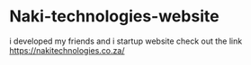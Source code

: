 # Naki-technologies-website
i developed my friends and i startup website 
check out the link https://nakitechnologies.co.za/
